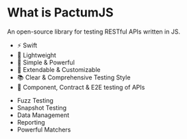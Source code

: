 # What is PactumJS

An open-source library for testing RESTful APIs written in JS.

<v-clicks>

- ⚡ Swift
- 🎈 Lightweight
- 🚀 Simple & Powerful
- 🔧 Extendable & Customizable
- 📚 Clear & Comprehensive Testing Style
- 🔗 Component, Contract & E2E testing of APIs

</v-clicks>

<div class="space-y-6">

<div></div>

<v-clicks>

- Fuzz Testing
- Snapshot Testing
- Data Management
- Reporting
- Powerful Matchers

</v-clicks>

</div>